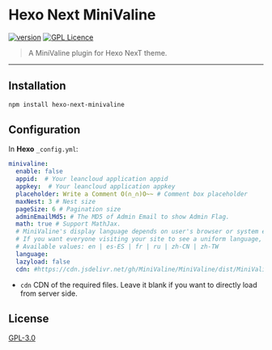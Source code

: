 # Hexo Next MiniValine
[![version](https://img.shields.io/github/release/MiniValine/hexo-next-minivaline.svg?style=flat-square)](https://github.com/MiniValine/hexo-next-minivaline/releases) [![GPL Licence](https://cdn.jsdelivr.net/gh/MHuiG/imgbed/github/gpl.svg)](https://opensource.org/licenses/GPL-3.0/) 

>A MiniValine plugin for Hexo NexT theme.
------------------------------

## Installation

``` bash
npm install hexo-next-minivaline
```

## Configuration
In **Hexo** `_config.yml`:
```yml
minivaline:
  enable: false
  appid:  # Your leancloud application appid
  appkey:  # Your leancloud application appkey
  placeholder: Write a Comment O(∩_∩)O~~ # Comment box placeholder
  maxNest: 3 # Nest size
  pageSize: 6 # Pagination size
  adminEmailMd5: # The MD5 of Admin Email to show Admin Flag.
  math: true # Support MathJax.
  # MiniValine's display language depends on user's browser or system environment
  # If you want everyone visiting your site to see a uniform language, you can set a force language value
  # Available values: en | es-ES | fr | ru | zh-CN | zh-TW
  language:
  lazyload: false
  cdn: #https://cdn.jsdelivr.net/gh/MiniValine/MiniValine/dist/MiniValine.min.js
```

- `cdn` CDN of the required files. Leave it blank if you want to directly load from server side.

## License

[GPL-3.0](https://github.com/MiniValine/hexo-next-minivaline/blob/master/LICENSE)

